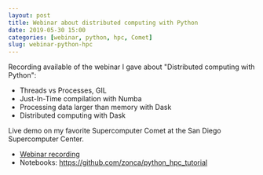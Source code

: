```yaml
---
layout: post
title: Webinar about distributed computing with Python
date: 2019-05-30 15:00
categories: [webinar, python, hpc, Comet]
slug: webinar-python-hpc
---
```


Recording available of the webinar I gave about "Distributed computing with Python":

* Threads vs Processes, GIL
* Just-In-Time compilation with Numba
* Processing data larger than memory with Dask
* Distributed computing with Dask

Live demo on my favorite Supercomputer Comet at the San Diego Supercomputer Center.

* [Webinar recording](https://www.sdsc.edu/Events/training/webinars/distributed_parallel_computing_with_python_2019/recording/)
* Notebooks: <https://github.com/zonca/python_hpc_tutorial>

